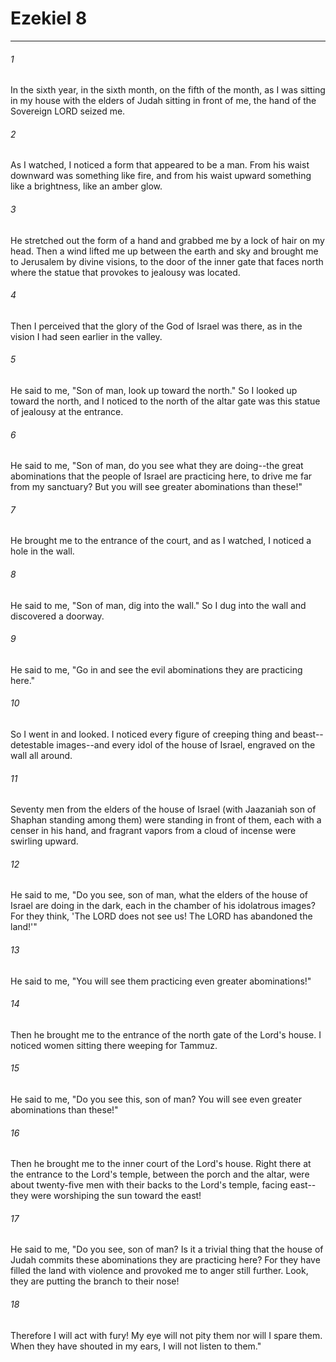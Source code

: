 # Ezekiel 8
***



###### 1 
In the sixth year, in the sixth month, on the fifth of the month, as I was sitting in my house with the elders of Judah sitting in front of me, the hand of the Sovereign LORD seized me. 

###### 2 
As I watched, I noticed a form that appeared to be a man. From his waist downward was something like fire, and from his waist upward something like a brightness, like an amber glow. 

###### 3 
He stretched out the form of a hand and grabbed me by a lock of hair on my head. Then a wind lifted me up between the earth and sky and brought me to Jerusalem by divine visions, to the door of the inner gate that faces north where the statue that provokes to jealousy was located. 

###### 4 
Then I perceived that the glory of the God of Israel was there, as in the vision I had seen earlier in the valley. 

###### 5 
He said to me, "Son of man, look up toward the north." So I looked up toward the north, and I noticed to the north of the altar gate was this statue of jealousy at the entrance. 

###### 6 
He said to me, "Son of man, do you see what they are doing--the great abominations that the people of Israel are practicing here, to drive me far from my sanctuary? But you will see greater abominations than these!" 

###### 7 
He brought me to the entrance of the court, and as I watched, I noticed a hole in the wall. 

###### 8 
He said to me, "Son of man, dig into the wall." So I dug into the wall and discovered a doorway. 

###### 9 
He said to me, "Go in and see the evil abominations they are practicing here." 

###### 10 
So I went in and looked. I noticed every figure of creeping thing and beast--detestable images--and every idol of the house of Israel, engraved on the wall all around. 

###### 11 
Seventy men from the elders of the house of Israel (with Jaazaniah son of Shaphan standing among them) were standing in front of them, each with a censer in his hand, and fragrant vapors from a cloud of incense were swirling upward. 

###### 12 
He said to me, "Do you see, son of man, what the elders of the house of Israel are doing in the dark, each in the chamber of his idolatrous images? For they think, 'The LORD does not see us! The LORD has abandoned the land!'" 

###### 13 
He said to me, "You will see them practicing even greater abominations!" 

###### 14 
Then he brought me to the entrance of the north gate of the Lord's house. I noticed women sitting there weeping for Tammuz. 

###### 15 
He said to me, "Do you see this, son of man? You will see even greater abominations than these!" 

###### 16 
Then he brought me to the inner court of the Lord's house. Right there at the entrance to the Lord's temple, between the porch and the altar, were about twenty-five men with their backs to the Lord's temple, facing east--they were worshiping the sun toward the east! 

###### 17 
He said to me, "Do you see, son of man? Is it a trivial thing that the house of Judah commits these abominations they are practicing here? For they have filled the land with violence and provoked me to anger still further. Look, they are putting the branch to their nose! 

###### 18 
Therefore I will act with fury! My eye will not pity them nor will I spare them. When they have shouted in my ears, I will not listen to them."
